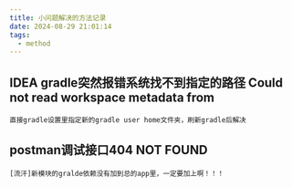 ```yaml
---
title: 小问题解决的方法记录
date: 2024-08-29 21:01:14
tags: 
  - method
---
```

## IDEA gradle突然报错系统找不到指定的路径  Could not read workspace metadata from 
    直接gradle设置里指定新的gradle user home文件夹，刷新gradle后解决
## postman调试接口404 NOT FOUND
    [流汗]新模块的gralde依赖没有加到总的app里，一定要加上啊！！！